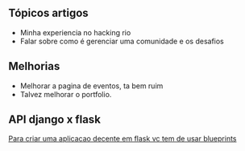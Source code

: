 ## Tópicos artigos 
 - Minha experiencia no hacking rio 
 - Falar sobre como é gerenciar uma comunidade e os desafios 
 
## Melhorias 
 - Melhorar a pagina de eventos, ta bem ruim
 - Talvez melhorar o portfolio.

## API django x flask

[Para criar uma aplicacao decente em flask vc tem de usar blueprints](https://hackersandslackers.com/flask-blueprints/)

<!-- docker run --rm --volume="$PWD:/srv/jekyll" --volume="$PWD/vendor/bundle:/usr/local/bundle" --env JEKYLL_ENV=development -p 4000:4000 jekyll/jekyll:3.8 jekyll serve -->